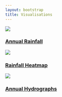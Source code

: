 ```yaml
---
layout: bootstrap
title: Visualisations
---
```



<div class="container grid">
  <div class="row">
    <div class="col-md-4">
      <div class="vis-example">
      <a href="../visualisations/annual-rainfall"><img src="../assets/images/annual-rainfall.JPG"></a>
      <div class="vis-title-con">
       <a href="../visualisations/annual-rainfall" class="vis-title"><h3>Annual Rainfall</h3></a>
      </div>
     </div>
    </div>
    <div class="col-md-4">
      <div class="vis-example">
      <a href="../visualisations/monthly-rainfall-heatmap"><img src="../assets/images/monthly-rainfall-grid.JPG"></a>
      <div class="vis-title-con">
       <a href="../visualisations/monthly-rainfall-heatmap" class="vis-title"><h3>Rainfall Heatmap</h3></a>
      </div>
     </div>
    </div>
    <div class="col-md-4">
      <div class="vis-example">
    	<a href="../visualisations/lyd-annual-hydrograph"><img src="../assets/images/lyd-hydrograph.JPG"></a>
    	<div class="vis-title-con">
    	 <a href="../visualisations/lyd-annual-hydrograph" class="vis-title"><h3>Annual Hydrographs</h3></a>
    	</div>
     </div>
    </div>
    <div class="col-md-4"></div>
    <div class="col-md-4"></div>
  </div>
</div>